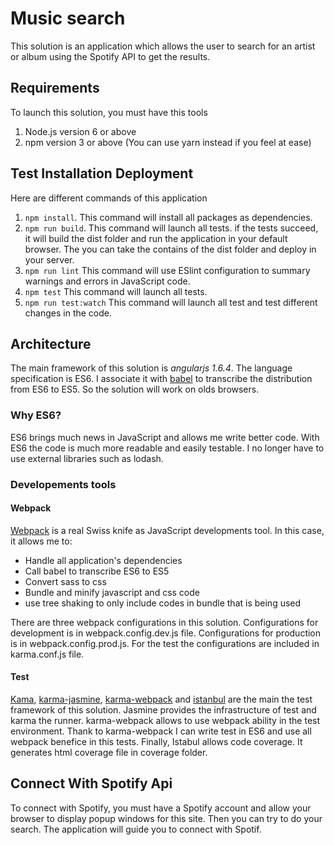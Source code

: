 # Music search
This solution is an application which allows the user to search for an artist or album using the Spotify API to get the results.

## Requirements
To launch this solution, you must have this tools
1. Node.js version 6 or above
2. npm version 3 or above (You can use yarn instead if you feel at ease)

## Test Installation Deployment
Here are different commands of this application 
1. `npm install`. This command will install all packages as dependencies.
2. `npm run build`. This command will launch all tests. if the tests succeed, it will build the dist folder and run the application in your default browser. The you can take the contains of the dist folder and deploy in your server. 
3. `npm run lint` This command will use ESlint configuration to summary warnings and errors in JavaScript code.
4. `npm test` This command will launch all tests.
5. `npm run test:watch` This command will launch all test and test different changes in the code.


## Architecture
The main framework of this solution is _angularjs 1.6.4_. The language specification is ES6. I associate it with [babel](https://babeljs.io/) to transcribe the distribution from ES6 to ES5. So the solution will work on olds browsers.

### Why ES6?
ES6 brings much news in JavaScript and allows me write better code. With ES6 the code is much more readable and easily testable. I no longer have to use external libraries such as lodash.

### Developements tools

#### Webpack
[Webpack](https://webpack.js.org/) is a real Swiss knife as JavaScript developments tool.
In this case, it allows me to:
- Handle all application's dependencies
- Call babel to transcribe ES6 to ES5
- Convert sass to css
- Bundle and minify javascript and css code
- use tree shaking to only include codes in bundle that is being used
 
There are three webpack configurations in this solution. Configurations for development is in webpack.config.dev.js file. Configurations for production is in webpack.config.prod.js. For the test the configurations are included in karma.conf.js file.

#### Test
[Kama](https://www.npmjs.com/package/karma), [karma-jasmine](https://www.npmjs.com/package/karma-jasmine), [karma-webpack](https://www.npmjs.com/package/karma-webpack) and [istanbul](https://www.npmjs.com/package/istanbul) are the main the test framework of this solution. Jasmine provides the infrastructure of test and karma the runner. karma-webpack allows to use webpack ability in the test environment. Thank to karma-webpack I can write test in ES6 and use all webpack benefice in this tests. Finally, Istabul allows code coverage. It generates html coverage file in coverage folder.

## Connect With Spotify Api
To connect with Spotify, you must have a Spotify account and allow your browser to display popup windows for this site. Then you can try to do your search. The application will guide you to connect with Spotif.
